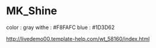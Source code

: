 # MK_Shine

color : 
    gray withe : #F8FAFC
    blue : #1D3D62

http://livedemo00.template-help.com/wt_58160/index.html